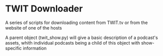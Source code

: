 # TWIT Downloader #
A series of scripts for downloading content from TWIT.tv or from the website of one of the hosts

A parent object (twit_show.py) will give a basic description of a podcast's assets, whith individual podcasts being a child of this object with show-specific information
